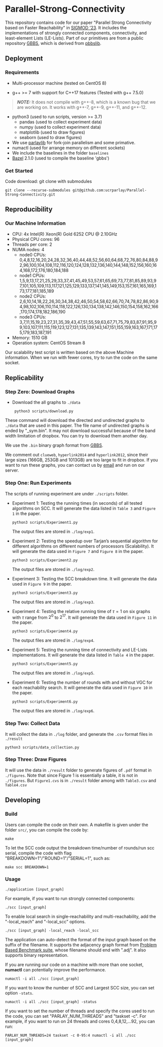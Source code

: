 Parallel-Strong-Connectivity 
====================== 
This repository contains code for our paper "Parallel Strong Connectivity based on Faster Reachability" in [SIGMOD '23](https://dl.acm.org/doi/10.1145/3589259). It includes the implementations of strongly connected components, connectivity, and least-element Lists (LE-Lists). Part of our primitives are from a public repository [GBBS](https://github.com/ParAlg/gbbs), which is derived from [pbbslib](https://github.com/cmuparlay/pbbslib).  




## Deployment

### Requirements 

- Multi-processor machine (tested on CentOS 8)

* g++ &gt;= 7 with support for C++17 features (Tested with g++ 7.5.0)

> **_NOTE:_**  It does not compile with g++-8, which is a known bug that we are working on. It works with g++-7, g++-9, g++-11, and g++-12.  

- python3 (used to run scripts, version >= 3.7)
  - pandas (used to collect experiment data)
  - numpy (used to collect experiment data)
  - matplotlib (used to draw figures)
  - seaborn (used to draw figures) 
- We use [parlaylib](https://github.com/cmuparlay/parlaylib) for fork-join parallelism and some primative.
- numactl (used for arrange memory on different sockets)
- We include the baselines in the folder `baselines`
- [Bazel](https://bazel.build/install) 2.1.0 (used to compile the baseline 'gbbs')
### Get Started

Code download: git clone with submodules

```
git clone --recurse-submodules git@github.com:ucrparlay/Parallel-Strong-Connectivity.git
```
<!-- 
We provide 3 small directed graphs as examples. They are located in `./data/directed`. Run the following commands to check if the deployment was successful:

```
make -j
python3 scripts/test.py
``` -->
<!-- For ClueWeb, it is too large to fit in dropbox. You can find it at [Web Data Commons](http://webdatacommons.org/hyperlinkgraph/). -->


## Reproducibility

### Our Machine Information
- CPU: 4x Intel(R) Xeon(R) Gold 6252 CPU @ 2.10GHz
- Physical CPU cores: 96
- Threads per core: 2
- NUMA nodes: 4
  - node0 CPUs: 0,4,8,12,16,20,24,28,32,36,40,44,48,52,56,60,64,68,72,76,80,84,88,92,96,100,104,108,112,116,120,124,128,132,136,140,144,148,152,156,160,164,168,172,176,180,184,188
  - node1 CPUs: 1,5,9,13,17,21,25,29,33,37,41,45,49,53,57,61,65,69,73,77,81,85,89,93,97,101,105,109,113,117,121,125,129,133,137,141,145,149,153,157,161,165,169,173,177,181,185,189
  - node2 CPUs: 2,6,10,14,18,22,26,30,34,38,42,46,50,54,58,62,66,70,74,78,82,86,90,94,98,102,106,110,114,118,122,126,130,134,138,142,146,150,154,158,162,166,170,174,178,182,186,190
  - node3 CPUs: 3,7,11,15,19,23,27,31,35,39,43,47,51,55,59,63,67,71,75,79,83,87,91,95,99,103,107,111,115,119,123,127,131,135,139,143,147,151,155,159,163,167,171,175,179,183,187,191
- Memory: 1510 GB
- Operation system: CentOS Stream 8

Our scalability test script is written based on the above Machine information. When we run with fewer cores, try to run the code on the same socket.

## Replicability
### Step Zero: Download Graphs
- Download the all graphs to `./data`

  ``` python3 scripts/download.py```

These command will download the directed and undirected graphs to `./data` that are used in this paper. The file name of undirected graphs is ended by "_sym.bin". It may not download successful because of the band width limitation of dropbox. You can try to download them another day.

<!-- You can also download graphs manually from this link [google drive](https://drive.google.com/drive/folders/1ZuhfaLmdL-EyOiWYqZGD1rOy_oSFRWe4?usp=sharing). -->

We use the `.bin` binary graph format from [GBBS](https://github.com/ParAlg/gbbs).

We comment out `clueweb`, `hyperlink2014` and `hyperlink2012`, since their large sizes (166GB, 253GB and 1013GB) are too large to fit in dropbox. If you want to run these graphs, you can contact us by [email](lwang323@ucr.edu) and run on our server. 


### Step One: Run Experiments
The scripts of running experiment are under `./scripts` folder.
- Experiment 1: Testing the running times (in seconds) of all tested algorithms on SCC. It will generate the data listed in `Table 3` and `Figure 1` in the paper.

  ``` python3 scripts/Experiment1.py ```
  
  The output files are stored in `./log/exp1`.
- Experiment 2: Testing the speedup over Tarjan’s sequential algorithm for different
algorithms on different numbers of processors (Scalability). It will generate the data used in `Figure 7` and `Figure 8` in the paper. 

  ```python3 scripts/Experiment2.py```

  The output files are stored in `./log/exp2`.
- Experiment 3: Testing the SCC breakdown time. It will generate the data used in `Figure 9` in the paper.

  ```python3 scripts/Experiment3.py```

  The output files are stored in `./log/exp3`.
- Experiment 4: Testing the relative running time of $\tau=1$ on six graphs with $\tau$ range from $2^0$ to $2^{17}$. It will generate the data used in `Figure 11` in the paper.

  ```python3 scripts/Experiment4.py```
  
  The output files are stored in `./log/exp4`.
- Experiment 5:  Testing the running time of connectivity and LE-Lists implementations. It will generate the data listed in `Table 4` in the paper.

  ```python3 scripts/Experiment5.py```

  The output files are stored in `./log/exp5`.
- Experiment 6: Testing the number of rounds with and without VGC for each reachability search. It will generate the data used in `Figure 10` in the paper.

  ```python3 scripts/Experiment6.py```

  The output files are stored in `./log/exp6`.

### Step Two: Collect Data
It will collect the data in `./log` folder, and generate the `.csv` format files in `./result`

```python3 scripts/data_collection.py```


### Step Three: Draw Figures
It will use the data in `./result` folder to generate figures of `.pdf` format in `./figures`.
Note that since Figure 1 is essentially a table, it is not in `./figures`. But `Figure1.cvs` is in `./result` folder among with `Table3.csv` and `Table4.csv`



## Developing
### Build
Users can compile the code on their own. A makefile is given under the folder ``src/``, you can compile the code by:  
```shell
make 
```
To let the SCC code output the breakdown time/number of rounds/run scc serial, compile the code with flag "BREAKDOWN=1"/"ROUND=1"/"SERIAL=1", such as:
```shell 
make scc BREAKDOWN=1
``` 
### Usage
```shell
./application [input_graph]  
```
For example, if you want to run strongly connected components: 
```shell
./scc [input_graph]  
```
To enable local search in single-reachability and multi-reachability, add the "-local\_reach" and "-local\_scc" options.

```shell
./scc [input_graph] -local_reach -local_scc  
```

The application can auto-detect the format of the input graph based on the suffix of the filename. It supports the adjacency graph format from [Problem Based Benchmark suite](http://www.cs.cmu.edu/~pbbs/benchmarks/graphIO.html), whose filename should end with ".adj". It also supports binary representation. 

If you are running our code on a machine with more than one socket, **numactl** can potentially improve the performance.  
```shell
numactl -i all ./scc [input_graph]  
```

If you want to know the number of SCC and Largest SCC size, you can set option `-stats`.
```shell
numactl -i all ./scc [input_graph] -status
```

If you want to set the number of threads and specify the cores used to run the code, you can set "PARLAY_NUM_THREADS" and "taskset -c". For example, if you want to run on 24 threads and cores 0,4,8,12,...92, you can run:
```shell
PARLAY_NUM_THREADS=24 taskset -c 0-95:4 numactl -i all ./scc [input_graph]
```
